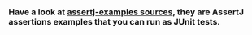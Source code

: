 
### Have a look at **[assertj-examples sources](src/test/java/org/assertj/examples)**, they are AssertJ assertions examples that you can run as JUnit tests.
